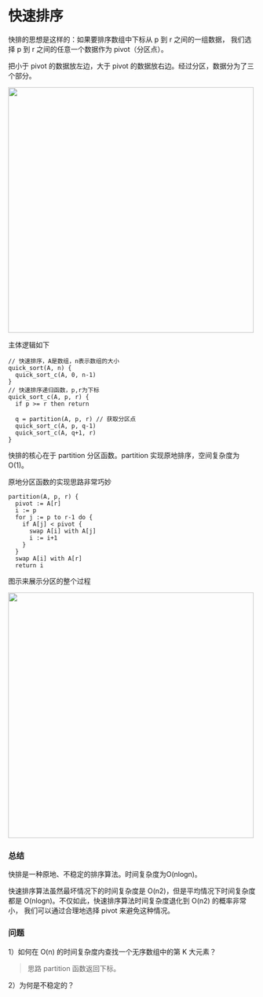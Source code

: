 # 快速排序

快排的思想是这样的：如果要排序数组中下标从 p 到 r 之间的一组数据，
我们选择 p 到 r 之间的任意一个数据作为 pivot（分区点）。
 
把小于 pivot 的数据放左边，大于 pivot 的数据放右边。经过分区，数据分为了三个部分。
 
<img src="https://static001.geekbang.org/resource/image/4d/81/4d892c3a2e08a17f16097d07ea088a81.jpg" width=500>

主体逻辑如下

```
// 快速排序，A是数组，n表示数组的大小
quick_sort(A, n) {
  quick_sort_c(A, 0, n-1)
}
// 快速排序递归函数，p,r为下标
quick_sort_c(A, p, r) {
  if p >= r then return
  
  q = partition(A, p, r) // 获取分区点
  quick_sort_c(A, p, q-1)
  quick_sort_c(A, q+1, r)
}
```

快排的核心在于 partition 分区函数。partition 实现原地排序，空间复杂度为 O(1)。

原地分区函数的实现思路非常巧妙

```
partition(A, p, r) {
  pivot := A[r]
  i := p
  for j := p to r-1 do {
    if A[j] < pivot {
      swap A[i] with A[j]
      i := i+1
    }
  }
  swap A[i] with A[r]
  return i

```

图示来展示分区的整个过程

<img src="https://static001.geekbang.org/resource/image/08/e7/086002d67995e4769473b3f50dd96de7.jpg" width=500>

### 总结

快排是一种原地、不稳定的排序算法。时间复杂度为O(nlogn)。

快速排序算法虽然最坏情况下的时间复杂度是 O(n2)，但是平均情况下时间复杂度都是 O(nlogn)。不仅如此，快速排序算法时间复杂度退化到 O(n2) 的概率非常小，
我们可以通过合理地选择 pivot 来避免这种情况。

### 问题

1）如何在 O(n) 的时间复杂度内查找一个无序数组中的第 K 大元素？ 

> 思路 partition 函数返回下标。

2）为何是不稳定的？



